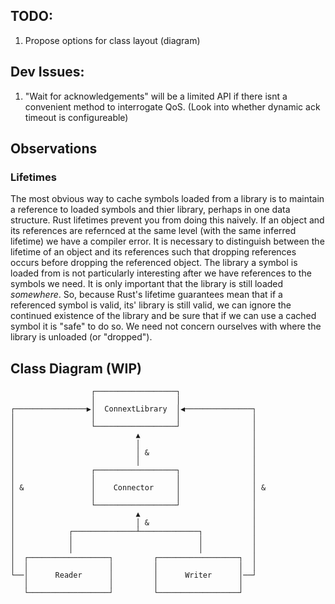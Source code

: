 ## TODO:
1. Propose options for class layout (diagram)

## Dev Issues:
1. "Wait for acknowledgements" will be a limited API if there isnt a convenient method to interrogate QoS. (Look into whether dynamic ack timeout is configureable)

## Observations
### Lifetimes
The most obvious way to cache symbols loaded from a library is to maintain a reference to loaded symbols and thier library, perhaps in one data structure. Rust lifetimes prevent you from doing this naively. If an object and its references are refernced at the same level (with the same inferred lifetime) we have a compiler error. It is necessary to distinguish between the lifetime of an object and its references such that dropping references occurs before dropping the referenced object. The library a symbol is loaded from is not particularly interesting after we have references to the symbols we need. It is only important that the library is still loaded *somewhere*. So, because Rust's lifetime guarantees mean that if a referenced symbol is valid, its' library is still valid, we can ignore the continued existence of the library and be sure that if we can use a cached symbol it is "safe" to do so. We need not concern ourselves with where the library is unloaded (or "dropped"). 

## Class Diagram (WIP)
```
                  ┌──────────────────┐
                  │                  │
┌────────────────▶│  ConnextLibrary  │◀───────────────┐
│                 │                  │                │
│                 └──────────────────┘                │
│                           ▲                         │
│                           │                         │
│                           │ &                       │
│                           │                         │
│                 ┌──────────────────┐                │
│                 │                  │                │
│ &               │    Connector     │                │ &
│                 │                  │                │
│                 └──────────────────┘                │
│                           ▲                         │
│                           │ &                       │
│            ┌──────────────┴─────────────┐           │
│            │                            │           │
│            │                            │           │
│  ┌──────────────────┐         ┌──────────────────┐  │
│  │                  │         │                  │  │
└──│      Reader      │         │      Writer      │──┘
   │                  │         │                  │
   └──────────────────┘         └──────────────────┘
```